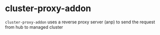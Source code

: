 # cluster-proxy-addon

`cluster-proxy-addon` uses a reverse proxy server (anp) to send the request from hub to managed cluster
